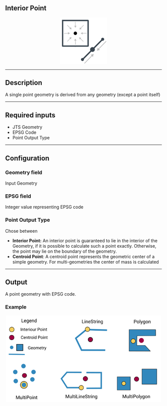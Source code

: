 <!--
  ~ Licensed to the Apache Software Foundation (ASF) under one or more
  ~ contributor license agreements.  See the NOTICE file distributed with
  ~ this work for additional information regarding copyright ownership.
  ~ The ASF licenses this file to You under the Apache License, Version 2.0
  ~ (the "License"); you may not use this file except in compliance with
  ~ the License.  You may obtain a copy of the License at
  ~
  ~    http://www.apache.org/licenses/LICENSE-2.0
  ~
  ~ Unless required by applicable law or agreed to in writing, software
  ~ distributed under the License is distributed on an "AS IS" BASIS,
  ~ WITHOUT WARRANTIES OR CONDITIONS OF ANY KIND, either express or implied.
  ~ See the License for the specific language governing permissions and
  ~ limitations under the License.
  ~
  -->

## Interior Point

<p align="center">
    <img src="icon.png" width="150px;" class="pe-image-documentation"/>
</p>

***

## Description
A single point geometry is derived from any geometry (except a
point itself)

***

## Required inputs

* JTS Geometry
* EPSG Code
* Point Output Type
***

## Configuration

### Geometry field
Input Geometry

### EPSG field
Integer value representing EPSG code

### Point Output Type
Chose between 
* **Interior Point:**  An interior point is guaranteed to lie in the interior of the Geometry, 
  if it is possible to calculate such a point exactly. Otherwise, the point may lie on 
  the boundary of the geometry.
* **Centroid Point**: A centroid point represents the geometric center of a simple geometry. For multi-geometries the
    center of mass is calculated

***

## Output
A point geometry with EPSG code.


### Example

<p align="center">
    <img src="derivedPoint.png" width="500;" class="pe-image-documentation"/>
</p>